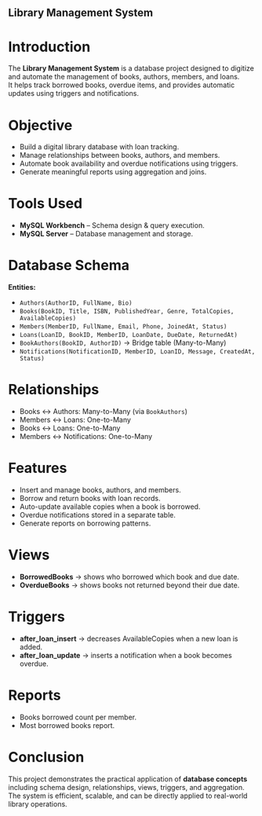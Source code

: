 ## Library Management System

# Introduction
The **Library Management System** is a database project designed to digitize and automate the management of books, authors, members, and loans.  
It helps track borrowed books, overdue items, and provides automatic updates using triggers and notifications.

#  Objective
- Build a digital library database with loan tracking.  
- Manage relationships between books, authors, and members.  
- Automate book availability and overdue notifications using triggers.  
- Generate meaningful reports using aggregation and joins.

# Tools Used
- **MySQL Workbench** – Schema design & query execution.  
- **MySQL Server** – Database management and storage.

# Database Schema
**Entities:**
- `Authors(AuthorID, FullName, Bio)`
- `Books(BookID, Title, ISBN, PublishedYear, Genre, TotalCopies, AvailableCopies)`
- `Members(MemberID, FullName, Email, Phone, JoinedAt, Status)`
- `Loans(LoanID, BookID, MemberID, LoanDate, DueDate, ReturnedAt)`
- `BookAuthors(BookID, AuthorID)` → Bridge table (Many-to-Many)
- `Notifications(NotificationID, MemberID, LoanID, Message, CreatedAt, Status)`

#  Relationships
- Books ↔ Authors: Many-to-Many (via `BookAuthors`)  
- Members ↔ Loans: One-to-Many  
- Books ↔ Loans: One-to-Many  
- Members ↔ Notifications: One-to-Many  

# Features
- Insert and manage books, authors, and members.  
- Borrow and return books with loan records.  
- Auto-update available copies when a book is borrowed.  
- Overdue notifications stored in a separate table.  
- Generate reports on borrowing patterns.

# Views
- **BorrowedBooks** → shows who borrowed which book and due date.  
- **OverdueBooks** → shows books not returned beyond their due date.  

# Triggers
- **after_loan_insert** → decreases AvailableCopies when a new loan is added.  
- **after_loan_update** → inserts a notification when a book becomes overdue.

# Reports
- Books borrowed count per member.  
- Most borrowed books report.  

# Conclusion
This project demonstrates the practical application of **database concepts** including schema design, relationships, views, triggers, and aggregation.  
The system is efficient, scalable, and can be directly applied to real-world library operations.
